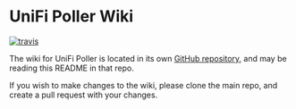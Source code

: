 # UniFi Poller Wiki

[![travis](https://badgen.net/travis/unifi-poller/wiki?icon=travis&label=build "Travis Build")](https://travis-ci.org/unifi-poller/wiki)

The wiki for UniFi Poller is located in its own [GitHub repository](https://github.com/unifi-poller/wiki), and may be reading this README in that repo.

If you wish to make changes to the wiki, please clone the main repo, and create a pull request with your changes.
